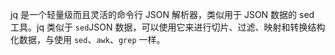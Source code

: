 jq 是一个轻量级而且灵活的命令行 JSON 解析器，类似用于 JSON 数据的 sed 工具。jq 类似于 `sed`JSON 数据，可以使用它来进行切片、过滤、映射和转换结构化数据，与使用 `sed`、`awk`、`grep` 一样。